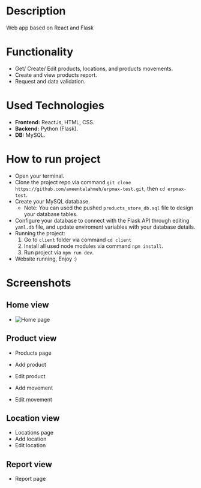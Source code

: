 # Description
Web app based on React and Flask
 
# Functionality
 - Get/ Create/ Edit products, locations, and products movements.
 - Create and view products report.
 - Request and data validation.
 
# Used Technologies
 - **Frontend:** ReactJs, HTML, CSS.
 - **Backend:** Python (Flask).
 - **DB:** MySQL.

# How to run project
 - Open your terminal.
 - Clone the project repo via command `git clone https://github.com/ameentalahmeh/erpmax-test.git`, then `cd erpmax-test`.
 - Create your MySQL database.
    - Note: You can used the pushed `products_store_db.sql` file to design your database tables.
 - Configure your database to connect with the Flask API through editing `yaml.db` file, and update enviroment variables with your database details.
 - Running the project:
    1. Go to `client` folder via command `cd client`
    2. Install all used node modules via command `npm install`.
    3. Run project via `npm run dev`.
  - Website running, Enjoy :) 

# Screenshots
  ## Home view
  - ![Home page](https://i.ibb.co/qBDPXhh/Whats-App-Image-2021-01-19-at-1-11-11-AM.jpg)
  
 ## Product view
  - Products page
  
  - Add product
  - Edit product
  
  - Add movement
  - Edit movement
 
 ## Location view
  - Locations page
  - Add location
  - Edit location
  
  ## Report view
  - Report page
  
